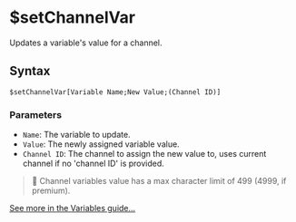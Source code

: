# $setChannelVar
Updates a variable's value for a channel.

## Syntax
```
$setChannelVar[Variable Name;New Value;(Channel ID)]
```

### Parameters
- `Name`: The variable to update.
- `Value`: The newly assigned variable value.
- `Channel ID`: The channel to assign the new value to, uses current channel if no 'channel ID' is provided.

> 📌 Channel variables value has a max character limit of 499 (4999, if premium).

[See more in the Variables guide...](../guides/variables.md)
